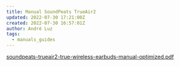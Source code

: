 ```yaml
---
title: Manual SoundPeats TrueAir2
updated: 2022-07-30 17:21:00Z
created: 2022-07-30 16:57:01Z
author: André Luz
tags:
  - manuals_guides
---
```


[soundpeats-trueair2-true-wireless-earbuds-manual-optimized.pdf](../../_resources/soundpeats-trueair2-true-wireles)